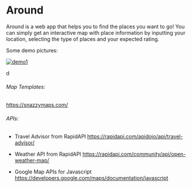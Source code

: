 # Around
Around is a web app that helps you to find the places you want to go! You can simply get an interactive map with place information by inputting your location, selecting the type of places and your expected rating.

Some demo pictures:

[![demo1](/Users/sihui/Documents/Github/Around/demo_pic/main_ui.jpg)](https://github.com/hesihui/Around/blob/main/demo_pic/main_ui.jpg)



d

###### Map Templates:

https://snazzymaps.com/

###### APIs:

- Travel Advisor from RapidAPI https://rapidapi.com/apidojo/api/travel-advisor/

 - Weather API from RapidAPI https://rapidapi.com/community/api/open-weather-map/
 - Google Map APIs for Javascript https://developers.google.com/maps/documentation/javascript
